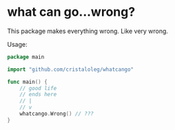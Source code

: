 # what can go...wrong?

This package makes everything wrong. Like very wrong.

Usage:

```go
package main

import "github.com/cristaloleg/whatcango"

func main() {
	// good life
	// ends here
	// |
	// v
	whatcango.Wrong() // ???
}
```